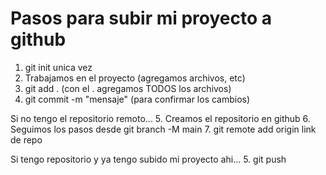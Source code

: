 # Pasos para subir mi proyecto a github

1. git init unica vez
2. Trabajamos en el proyecto (agregamos archivos, etc)
3. git add . (con el . agregamos TODOS los archivos)
4. git commit -m "mensaje" (para confirmar los cambios)

Si no tengo el repositorio remoto...
5. Creamos el repositorio en github
6. Seguimos los pasos desde git branch -M main
7. git remote add origin link de repo 

Si tengo repositorio y ya tengo subido mi proyecto ahi...
5. git push